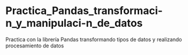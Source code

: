 # Practica_Pandas_transformaci-n_y_manipulaci-n_de_datos
Practica con la librería Pandas transformando tipos de datos y realizando  procesamiento de datos
